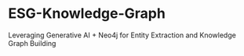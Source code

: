 # ESG-Knowledge-Graph
Leveraging Generative AI + Neo4j for Entity Extraction and Knowledge Graph Building
